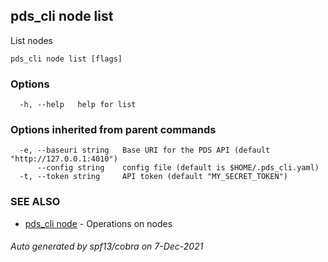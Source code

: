 ## pds_cli node list

List nodes

```
pds_cli node list [flags]
```

### Options

```
  -h, --help   help for list
```

### Options inherited from parent commands

```
  -e, --baseuri string   Base URI for the PDS API (default "http://127.0.0.1:4010")
      --config string    config file (default is $HOME/.pds_cli.yaml)
  -t, --token string     API token (default "MY_SECRET_TOKEN")
```

### SEE ALSO

* [pds_cli node](pds_cli_node.md)	 - Operations on nodes

###### Auto generated by spf13/cobra on 7-Dec-2021

